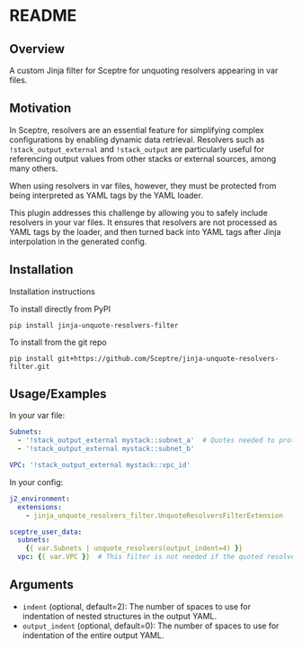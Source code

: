 # README

## Overview

A custom Jinja filter for Sceptre for unquoting resolvers appearing in
var files.

## Motivation

In Sceptre, resolvers are an essential feature for simplifying complex
configurations by enabling dynamic data retrieval. Resolvers such as
`!stack_output_external` and `!stack_output` are particularly useful
for referencing output values from other stacks or external sources,
among many others.

When using resolvers in var files, however, they must be protected from
being interpreted as YAML tags by the YAML loader.

This plugin addresses this challenge by allowing you to safely include
resolvers in your var files. It ensures that resolvers are not processed
as YAML tags by the loader, and then turned back into YAML tags after
Jinja interpolation in the generated config.

## Installation

Installation instructions

To install directly from PyPI
```shell
pip install jinja-unquote-resolvers-filter
```

To install from the git repo
```shell
pip install git+https://github.com/Sceptre/jinja-unquote-resolvers-filter.git
```

## Usage/Examples

In your var file:

```yaml
Subnets:
  - '!stack_output_external mystack::subnet_a'  # Quotes needed to protect a YAML tag.
  - '!stack_output_external mystack::subnet_b'

VPC: '!stack_output_external mystack::vpc_id'
```

In your config:

```yaml
j2_environment:
  extensions:
    - jinja_unquote_resolvers_filter.UnquoteResolversFilterExtension

sceptre_user_data:
  subnets:
    {{ var.Subnets | unquote_resolvers(output_indent=4) }}
  vpc: {{ var.VPC }}  # This filter is not needed if the quoted resolvers are passed in as scalars.
```

## Arguments

- `indent` (optional, default=2): The number of spaces to use for indentation of nested structures in the output YAML.
- `output_indent` (optional, default=0): The number of spaces to use for indentation of the entire output YAML.
